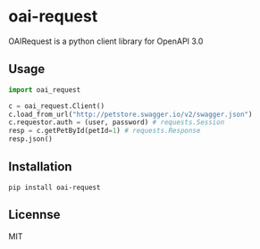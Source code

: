 # oai-request

OAIRequest is a python client library for OpenAPI 3.0

## Usage

```python
import oai_request

c = oai_request.Client()
c.load_from_url("http://petstore.swagger.io/v2/swagger.json")
c.requestor.auth = (user, password) # requests.Session
resp = c.getPetById(petId=1) # requests.Response
resp.json()
```

## Installation

```
pip install oai-request
```

## Licennse

MIT
